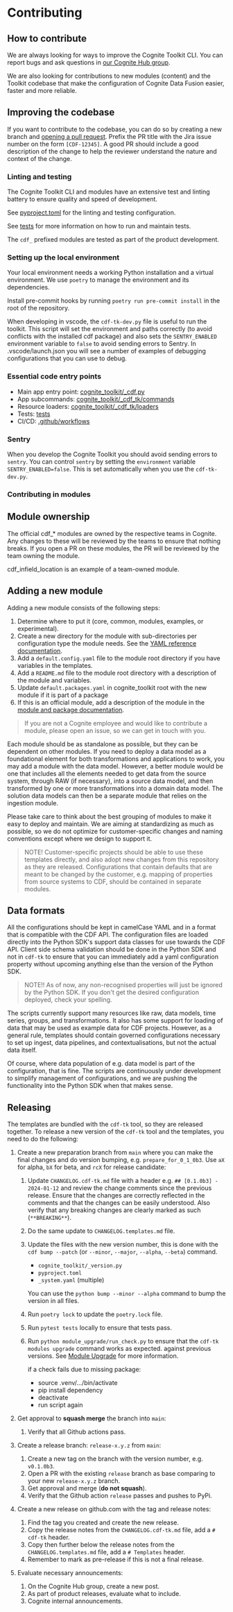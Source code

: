# Contributing

## How to contribute

We are always looking for ways to improve the Cognite Toolkit CLI. You can
report bugs and ask questions in [our Cognite Hub group](https://hub.cognite.com/groups/cognite-data-fusion-toolkit-277).

We are also looking for contributions to new modules (content) and the Toolkit codebase that make the configuration of
Cognite Data Fusion easier, faster and more reliable.

## Improving the codebase

If you want to contribute to the codebase, you can do so by creating a new branch and
[opening a pull request](https://github.com/cognitedata/toolkit/compare). Prefix the PR title with the Jira issue
number on the form `[CDF-12345]`. A good PR should include a good description of the change to help the reviewer
understand the nature and context of the change.

### Linting and testing

The Cognite Toolkit CLI and modules have an extensive test and linting battery to ensure quality and speed of development.

See [pyproject.toml](pyproject.toml) for the linting and testing configuration.

See [tests](tests/README.md) for more information on how to run and maintain tests.

The `cdf_` prefixed modules are tested as part of the product development.

### Setting up the local environment

Your local environment needs a working Python installation and a virtual environment. We use `poetry` to manage
the environment and its dependencies.

Install pre-commit hooks by running `poetry run pre-commit install` in the root of the repository.

When developing in vscode, the `cdf-tk-dev.py` file is useful to run the toolkit. This script will set the
environment and paths correctly (to avoid conflicts with the installed cdf package) and also sets the
`SENTRY_ENABLED` environment variable to `false` to avoid sending errors to Sentry.
In .vscode/launch.json you will see a number of examples of debugging configurations that you can use to debug.

### Essential code entry points

- Main app entry point: [cognite_toolkit/_cdf.py](cognite_toolkit/_cdf.py)
- App subcommands: [cognite_toolkit/_cdf_tk/commands](cognite_toolkit/_cdf_tk/commands)
- Resource loaders: [cognite_toolkit/_cdf_tk/loaders](cognite_toolkit/_cdf_tk/loaders)
- Tests: [tests](tests)
- CI/CD: [.github/workflows](.github/workflows)

### Sentry

When you develop the Cognite Toolkit you should avoid sending errors to  `sentry`. You can control `sentry` by setting
the  `environment` variable `SENTRY_ENABLED=false`. This is set automatically when you use the `cdf-tk-dev.py`.

### Contributing in modules

## Module ownership

The official cdf_* modules are owned by the respective teams in Cognite. Any changes to these
will be reviewed by the teams to ensure that nothing breaks. If you open a PR on these modules,
the PR will be reviewed by the team owning the module.

cdf_infield_location is an example of a team-owned module.

## Adding a new module

Adding a new module consists of the following steps:

1. Determine where to put it (core, common, modules, examples, or experimental).
2. Create a new directory for the module with sub-directories per configuration type the module needs. See the
   [YAML reference documentation](https://developer.cognite.com/sdks/toolkit/references/configs).
3. Add a `default.config.yaml` file to the module root directory if you have variables in the templates.
4. Add a `README.md` file to the module root directory with a description of the module and variables.
5. Update `default.packages.yaml` in cognite_toolkit root with the new module if it is part of a package
6. If this is an official module, add a description of the module in the
   [module and package documentation](https://developer.cognite.com/sdks/toolkit/references/module_reference).

> If you are not a Cognite employee and would like to contribute a module, please open an issue, so we can
> get in touch with you.

Each module should be as standalone as possible, but they can be dependent on other modules.
If you need to deploy a data model as a foundational
element for both transformations and applications to work, you may add a module with the data model.
However, a better module would be one that includes all the elements needed to get data from the
source system, through RAW (if necessary), into a source data model, and then transformed by one or
more transformations into a domain data model. The solution data models can then be a separate module
that relies on the ingestion module.

Please take care to think about the best grouping of modules to make it easy to deploy and maintain.
We are aiming at standardizing as much as possible, so we do not optimize for customer-specific
changes and naming conventions except where we design to support it.

> NOTE! Customer-specific projects should be able to use these templates directly, and also adopt
> new changes from this repository as they are released.
> Configurations that contain defaults that are meant to be changed by the customer, e.g. mapping
> of properties from source systems to CDF, should be contained in separate modules.

## Data formats

All the configurations should be kept in camelCase YAML and in a format that is compatible with the CDF API.
The configuration files are loaded directly into the Python SDK's support data classes for
use towards the CDF API. Client side schema validation should be done in the Python SDK and not in `cdf-tk`
to ensure that you can immediately
add a yaml configuration property without upcoming anything else than the version of the Python SDK.

> NOTE!! As of now, any non-recognised properties will just be ignored by the Python SDK. If you don't
> get the desired configuration deployed, check your spelling.

The scripts currently support many resources like raw, data models, time series, groups, and transformations.
It also has some support for loading of data that may be used as example data for CDF projects. However,
as a general rule, templates should contain governed configurations necessary to set up ingest, data pipelines,
and contextualisations, but not the actual data itself.

Of course, where data population of e.g. data model is part of the configuration, that is fine.
The scripts are continuously under development to simplify management of configurations, and
we are pushing the functionality into the Python SDK when that makes sense.

## Releasing

The templates are bundled with the `cdf-tk` tool, so they are released together.
To release a new version of the `cdf-tk` tool and the templates, you need to do the following:

1. Create a new preparation branch from `main` where you can make the final changes and do version bumping,
   e.g. `prepare_for_0_1_0b3`. Use `aX` for alpha, `bX` for beta, and `rcX` for
   release candidate:
   1. Update `CHANGELOG.cdf-tk.md` file with a header e.g. `## [0.1.0b3] - 2024-01-12` and review the
      change comments since the previous release. Ensure that the changes are correctly reflected in the
      comments and that the changes can be easily understood. Also verify that any breaking changes
      are clearly marked as such (`**BREAKING**`).
   2. Do the same update to `CHANGELOG.templates.md` file.
   3. Update the files with the new version number, this is done with
      the `cdf bump --patch` (or `--minor`, `--major`, `--alpha`, `--beta`) command.
      - `cognite_toolkit/_version.py`
      - `pyproject.toml`
      - `_system.yaml` (multiple)

      You can use the `python bump --minor --alpha` command to bump the version in all files.
   4. Run `poetry lock` to update the `poetry.lock` file.
   5. Run `pytest tests` locally to ensure that tests pass.
   6. Run `python module_upgrade/run_check.py` to ensure that the `cdf-tk modules upgrade` command works as expected.
      against previous versions. See [Module Upgrade](module_upgrade/README.md) for more information.

      if a check fails due to missing package:
      - source .venv/.../bin/activate
      - pip install dependency
      - deactivate
      - run script again

1. Get approval to **squash merge** the branch into `main`:
   1. Verify that all Github actions pass.
1. Create a release branch: `release-x.y.z` from `main`:
   1. Create a new tag on the branch with the version number, e.g. `v0.1.0b3`.
   2. Open a PR with the existing `release` branch as base comparing to your new `release-x.y.z` branch.
   3. Get approval and merge (**do not squash**).
   4. Verify that the Github action `release` passes and pushes to PyPi.
1. Create a new release on github.com with the tag and release notes:
   1. Find the tag you created and create the new release.
   2. Copy the release notes from the `CHANGELOG.cdf-tk.md` file, add a `# cdf-tk` header.
   3. Copy then further below the release notes from the `CHANGELOG.templates.md` file, add
      a `# Templates` header.
   4. Remember to mark as pre-release if this is not a final release.
1. Evaluate necessary announcements:
   1. On the Cognite Hub group, create a new post.
   2. As part of product releases, evaluate what to include.
   3. Cognite internal announcements.
